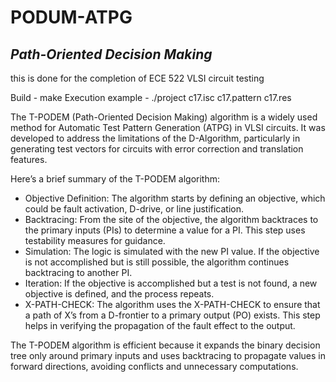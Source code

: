 # PODUM-ATPG
## _Path-Oriented Decision Making_

this is done for the completion of ECE 522 VLSI circuit testing

Build - make
Execution example - ./project c17.isc c17.pattern c17.res


The T-PODEM (Path-Oriented Decision Making) algorithm is a widely used method for Automatic Test Pattern Generation (ATPG) in VLSI circuits. It was developed to address the limitations of the D-Algorithm, particularly in generating test vectors for circuits with error correction and translation features.

Here’s a brief summary of the T-PODEM algorithm:

- Objective Definition: The algorithm starts by defining an objective, which could be fault activation, D-drive, or line justification.
- Backtracing: From the site of the objective, the algorithm backtraces to the primary inputs (PIs) to determine a value for a PI. This step uses testability measures for guidance.
- Simulation: The logic is simulated with the new PI value. If the objective is not accomplished but is still possible, the algorithm continues backtracing to another PI.
- Iteration: If the objective is accomplished but a test is not found, a new objective is defined, and the process repeats.
- X-PATH-CHECK: The algorithm uses the X-PATH-CHECK to ensure that a path of X’s from a D-frontier to a primary output (PO) exists. This step helps in verifying the propagation of the fault effect to the output.

The T-PODEM algorithm is efficient because it expands the binary decision tree only around primary inputs and uses backtracing to propagate values in forward directions, avoiding conflicts and unnecessary computations.
